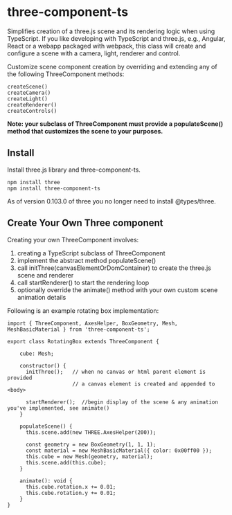 # three-component-ts

Simplifies creation of a three.js scene and its rendering logic when using TypeScript. 
If you like developing with TypeScript and three.js, e.g., Angular, React or 
a webapp packaged with webpack, this class will create and configure a scene with 
a camera, light, renderer and control. 

Customize scene component creation by overriding and extending any of the following 
ThreeComponent methods:
```
createScene()
createCamera()
createLight()
createRenderer()
createControls()
```

**Note: your subclass of ThreeComponent must provide a populateScene() method that 
customizes the scene to your purposes.**


## Install

Install three.js library and three-component-ts. 
```
npm install three
npm install three-component-ts
```
As of version 0.103.0 of three you no longer need to install @types/three.

## Create Your Own Three component
Creating your own ThreeComponent involves:
1. creating a TypeScript subclass of ThreeComponent
2. implement the abstract method populateScene()
3. call initThree(canvasElementOrDomContainer) to create the three.js scene and renderer
4. call startRenderer() to start the rendering loop
5. optionally override the animate() method with your own custom scene animation details

Following is an example rotating box implementation:

```
import { ThreeComponent, AxesHelper, BoxGeometry, Mesh, MeshBasicMaterial } from 'three-component-ts';

export class RotatingBox extends ThreeComponent {

    cube: Mesh;

    constructor() {
      initThree();   // when no canvas or html parent element is provided
                     // a canvas element is created and appended to <body> 

      startRenderer();  //begin display of the scene & any animation you've implemented, see animate()
    }

    populateScene() {
      this.scene.add(new THREE.AxesHelper(200));

      const geometry = new BoxGeometry(1, 1, 1);
      const material = new MeshBasicMaterial({ color: 0x00ff00 });
      this.cube = new Mesh(geometry, material);
      this.scene.add(this.cube);
    }

    animate(): void {
      this.cube.rotation.x += 0.01;
      this.cube.rotation.y += 0.01;
    }
}
```





